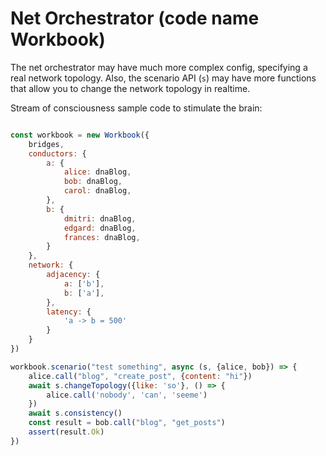 # Net Orchestrator (code name Workbook)

The net orchestrator may have much more complex config, specifying a real network topology. Also, the scenario API (`s`) may have more functions that allow you to change the network topology in realtime.

Stream of consciousness sample code to stimulate the brain:

```js

const workbook = new Workbook({
    bridges,
    conductors: {
        a: {
            alice: dnaBlog,
            bob: dnaBlog,
            carol: dnaBlog,
        },
        b: {
            dmitri: dnaBlog,
            edgard: dnaBlog,
            frances: dnaBlog,
        }
    },
    network: {
        adjacency: {
            a: ['b'],
            b: ['a'],
        },
        latency: {
            'a -> b = 500'
        }
    }
})

workbook.scenario("test something", async (s, {alice, bob}) => {
    alice.call("blog", "create_post", {content: "hi"})
    await s.changeTopology({like: 'so'}, () => {
        alice.call('nobody', 'can', 'seeme')
    })
    await s.consistency()
    const result = bob.call("blog", "get_posts")
    assert(result.Ok)
})

```
